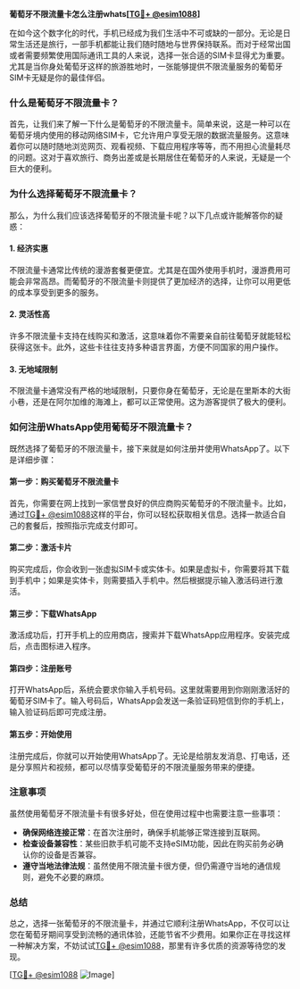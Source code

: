 **葡萄牙不限流量卡怎么注册whats[[TG💪+ @esim1088](https://t.me/s/esim1088)]**

在如今这个数字化的时代，手机已经成为我们生活中不可或缺的一部分。无论是日常生活还是旅行，一部手机都能让我们随时随地与世界保持联系。而对于经常出国或者需要频繁使用国际通讯工具的人来说，选择一张合适的SIM卡显得尤为重要。尤其是当你身处葡萄牙这样的旅游胜地时，一张能够提供不限流量服务的葡萄牙SIM卡无疑是你的最佳伴侣。

### 什么是葡萄牙不限流量卡？

首先，让我们来了解一下什么是葡萄牙的不限流量卡。简单来说，这是一种可以在葡萄牙境内使用的移动网络SIM卡，它允许用户享受无限的数据流量服务。这意味着你可以随时随地浏览网页、观看视频、下载应用程序等等，而不用担心流量耗尽的问题。这对于喜欢旅行、商务出差或是长期居住在葡萄牙的人来说，无疑是一个巨大的便利。

### 为什么选择葡萄牙不限流量卡？

那么，为什么我们应该选择葡萄牙的不限流量卡呢？以下几点或许能解答你的疑惑：

#### 1. **经济实惠**
   不限流量卡通常比传统的漫游套餐更便宜。尤其是在国外使用手机时，漫游费用可能会非常高昂。而葡萄牙的不限流量卡则提供了更加经济的选择，让你可以用更低的成本享受到更多的服务。

#### 2. **灵活性高**
   许多不限流量卡支持在线购买和激活，这意味着你不需要亲自前往葡萄牙就能轻松获得这张卡。此外，这些卡往往支持多种语言界面，方便不同国家的用户操作。

#### 3. **无地域限制**
   不限流量卡通常没有严格的地域限制，只要你身在葡萄牙，无论是在里斯本的大街小巷，还是在阿尔加维的海滩上，都可以正常使用。这为游客提供了极大的便利。

### 如何注册WhatsApp使用葡萄牙不限流量卡？

既然选择了葡萄牙的不限流量卡，接下来就是如何注册并使用WhatsApp了。以下是详细步骤：

#### 第一步：购买葡萄牙不限流量卡
   首先，你需要在网上找到一家信誉良好的供应商购买葡萄牙的不限流量卡。比如，通过[TG💪+ @esim1088](https://t.me/s/esim1088)这样的平台，你可以轻松获取相关信息。选择一款适合自己的套餐后，按照指示完成支付即可。

#### 第二步：激活卡片
   购买完成后，你会收到一张虚拟SIM卡或实体卡。如果是虚拟卡，你需要将其下载到手机中；如果是实体卡，则需要插入手机中。然后根据提示输入激活码进行激活。

#### 第三步：下载WhatsApp
   激活成功后，打开手机上的应用商店，搜索并下载WhatsApp应用程序。安装完成后，点击图标进入程序。

#### 第四步：注册账号
   打开WhatsApp后，系统会要求你输入手机号码。这里就需要用到你刚刚激活好的葡萄牙SIM卡了。输入号码后，WhatsApp会发送一条验证码短信到你的手机上，输入验证码后即可完成注册。

#### 第五步：开始使用
   注册完成后，你就可以开始使用WhatsApp了。无论是给朋友发消息、打电话，还是分享照片和视频，都可以尽情享受葡萄牙的不限流量服务带来的便捷。

### 注意事项

虽然使用葡萄牙不限流量卡有很多好处，但在使用过程中也需要注意一些事项：

- **确保网络连接正常**：在首次注册时，确保手机能够正常连接到互联网。
- **检查设备兼容性**：某些旧款手机可能不支持eSIM功能，因此在购买前务必确认你的设备是否兼容。
- **遵守当地法律法规**：虽然使用不限流量卡很方便，但仍需遵守当地的通信规则，避免不必要的麻烦。

### 总结

总之，选择一张葡萄牙的不限流量卡，并通过它顺利注册WhatsApp，不仅可以让您在葡萄牙期间享受到流畅的通讯体验，还能节省不少费用。如果你正在寻找这样一种解决方案，不妨试试[TG💪+ @esim1088](https://t.me/s/esim1088)，那里有许多优质的资源等待您的发现。

[[TG💪+ @esim1088](https://t.me/s/esim1088) ![Image](https://i.postimg.cc/4NQfJmqS/Snipaste-2025-05-13-00-14-12.png)]